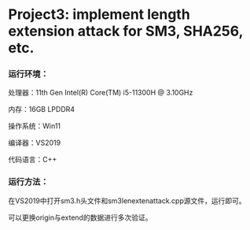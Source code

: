 # Project3: implement length extension attack for SM3, SHA256, etc.

### 运行环境：

处理器：11th Gen Intel(R) Core(TM) i5-11300H @ 3.10GHz

内存：16GB LPDDR4

操作系统：Win11

编译器：VS2019

代码语言：C++

### 运行方法：

在VS2019中打开sm3.h头文件和sm3lenextenattack.cpp源文件，运行即可。

可以更换origin与extend的数据进行多次验证。
